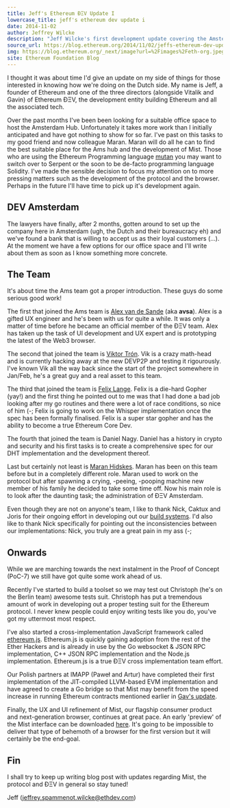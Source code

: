 ```yaml
---
title: Jeff's Ethereum ÐΞV Update I
lowercase_title: jeff's ethereum dev update i
date: 2014-11-02
author: Jeffrey Wilcke
description: "Jeff Wilcke's first development update covering the Amsterdam hub setup, team introductions, and progress on Mist browser and ethereum.js"
source_url: https://blog.ethereum.org/2014/11/02/jeffs-ethereum-dev-update
img: https://blog.ethereum.org/_next/image?url=%2Fimages%2Feth-org.jpeg&w=1080&q=75
site: Ethereum Foundation Blog
---
```


I thought it was about time I'd give an update on my side of things for those interested in knowing how we're doing on the Dutch side. My name is Jeff, a founder of Ethereum and one of the three directors (alongside Vitalik and Gavin) of Ethereum ÐΞV, the development entity building Ethereum and all the associated tech.

Over the past months I've been been looking for a suitable office space to host the Amsterdam Hub. Unfortunately it takes more work than I initially anticipated and have got nothing to show for so far. I've past on this tasks to my good friend and now colleague Maran. Maran will do all he can to find the best suitable place for the Ams hub and the development of Mist. Those who are using the Ethereum Programming language [mutan](https://github.com/obscuren/mutan) you may want to switch over to Serpent or the soon to be de-facto programming language Solidity. I've made the sensible decision to focus my attention on to more pressing matters such as the development of the protocol and the browser. Perhaps in the future I'll have time to pick up it's development again.

## DEV Amsterdam

The lawyers have finally, after 2 months, gotten around to set up the company here in Amsterdam (ugh, the Dutch and their bureaucracy eh) and we've found a bank that is willing to accept us as their loyal customers (...). At the moment we have a few options for our office space and I'll write about them as soon as I know something more concrete.

## The Team

It's about time the Ams team got a proper introduction. These guys do some serious good work!

The first that joined the Ams team is [Alex van de Sande](http://www.reddit.com/user/avsa) (aka **avsa**). Alex is a gifted UX engineer and he's been with us for quite a while. It was only a matter of time before he became an official member of the ÐΞV team. Alex has taken up the task of UI development and UX expert and is prototyping the latest of the Web3 browser.

The second that joined the team is [Viktor Trón](https://github.com/zelig). Vik is a crazy math-head and is currently hacking away at the new DEVP2P and testing it rigourously. I've known Vik all the way back since the start of the project somewhere in Jan/Feb, he's a great guy and a real asset to this team.

The third that joined the team is [Felix Lange](https://github.com/fjl). Felix is a die-hard Gopher (yay!) and the first thing he pointed out to me was that I had done a bad job looking after my go routines and there were a lot of race conditions, so nice of him (-; Felix is going to work on the Whisper implementation once the spec has been formally finalised. Felix is a super star gopher and has the ability to become a true Ethereum Core Dev.

The fourth that joined the team is Daniel Nagy. Daniel has a history in crypto and security and his first tasks is to create a comprehensive spec for our DHT implementation and the development thereof.

Last but certainly not least is [Maran Hidskes](https://github.com/maran). Maran has been on this team before but in a completely different role. Maran used to work on the protocol but after spawning a crying, -peeing, -pooping machine new member of his family he decided to take some time off. Now his main role is to look after the daunting task; the administration of ÐΞV Amsterdam.

Even though they are not on anyone's team, I like to thank Nick, Caktux and Joris for their ongoing effort in developing out our [build systems](http://build.ethdev.com). I'd also like to thank Nick specifically for pointing out the inconsistencies between our implementations: Nick, you truly are a great pain in my ass (-;

## Onwards

While we are marching towards the next instalment in the Proof of Concept (PoC-7) we still have got quite some work ahead of us.

Recently I've started to build a toolset so we may test out Christoph (he's on the Berlin team) awesome tests suit. Christoph has put a tremendous amount of work in developing out a proper testing suit for the Ethereum protocol. I never knew people could enjoy writing tests like you do, you've got my uttermost most respect.

I've also started a cross-implementation JavaScript framework called [ethereum.js](https://github.com/ethereum/ethereum.js). Ethereum.js is quickly gaining adoption from the rest of the Ether Hackers and is already in use by the Go websocket & JSON RPC implementation, C++ JSON RPC implementation and the Node.js implementation. Ethereum.js is a true ÐΞV cross implementation team effort.

Our Polish partners at IMAPP (Paweł and Artur) have completed their first implementation of the JIT-compiled LLVM-based EVM implementation and have agreed to create a Go bridge so that Mist may benefit from the speed increase in running Ethereum contracts mentioned earlier in [Gav's update](/2014/11/01/gavs-ethereum-dev-update-ii).

Finally, the UX and UI refinement of Mist, our flagship consumer product and next-generation browser, continues at great pace. An early 'preview' of the Mist interface can be downloaded [here](http://cl.ly/060T1f0o3M1W). It's going to be impossible to deliver that type of behemoth of a browser for the first version but it will certainly be the end-goal.

## Fin

I shall try to keep up writing blog post with updates regarding Mist, the protocol and ÐΞV in general so stay tuned!

Jeff (jeffrey.spammenot.wilcke@ethdev.com)
